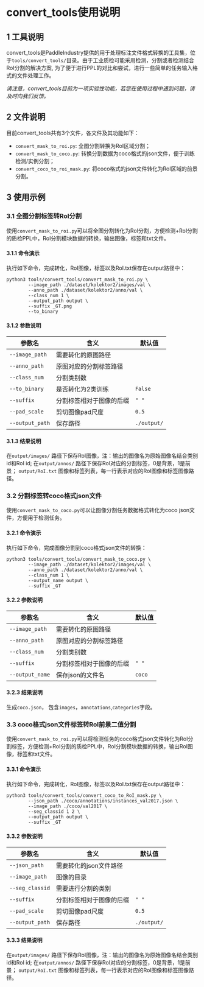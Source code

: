 # convert_tools使用说明

## 1 工具说明

convert_tools是PaddleIndustry提供的用于处理标注文件格式转换的工具集，位于`tools/convert_tools/`目录。由于工业质检可能采用检测，分割或者检测结合RoI分割的解决方案, 为了便于进行PPL的对比和尝试，进行一些简单的任务输入格式的文件处理工作。

*请注意，convert_tools目前为一项实验性功能，若您在使用过程中遇到问题，请及时向我们反馈。*

## 2 文件说明

目前convert_tools共有3个文件，各文件及其功能如下：

- `convert_mask_to_roi.py`:       全图分割转换为RoI区域分割；
- `convert_mask_to_coco.py`:      转换分割数据为coco格式的json文件，便于训练检测/实例分割；
- `convert_coco_to_roi_mask.py`:  将coco格式的json文件转化为RoI区域的前景分割。


## 3 使用示例

### 3.1 全图分割标签转RoI分割

使用`convert_mask_to_roi.py`可以将全图分割转化为RoI分割，方便检测+RoI分割的质检PPL中，RoI分割模块数据的转换，输出图像，标签和txt文件。

#### 3.1.1 命令演示

执行如下命令，完成转化，RoI图像，标签以及RoI.txt保存在output路径中：

```
python3 tools/convert_tools/convert_mask_to_roi.py \
        --image_path ./dataset/kolektor2/images/val \
        --anno_path ./dataset/kolektor2/anno/val \
        --class_num 1 \
        --output_path output \
        --suffix _GT.png
        --to_binary
```

#### 3.1.2 参数说明


| 参数名          | 含义                                 | 默认值     |
| -------------  | ------------------------------------| --------- |
| `--image_path` |  需要转化的原图路径                    |           |
| `--anno_path`  |  原图对应的分割标签路径                 |           |
| `--class_num`  |  分割类别数                           |           |
| `--to_binary`  |  是否转化为2类训练                     | `False`   |
| `--suffix`     |  分割标签相对于图像的后缀               |  `" "`    |
| `--pad_scale`  |  剪切图像pad尺度                      |  `0.5`    |
| `--output_path`|  保存路径                             |`./output/`|



#### 3.1.3 结果说明

在`output/images/` 路径下保存RoI图像，注：输出的图像名为原始图像名结合类别id和RoI id;
在`output/annos/` 路径下保存RoI对应的分割标签，0是背景，1是前景；
`output/RoI.txt` 图像和标签列表，每一行表示对应的RoI图像和标签图像路径。

### 3.2 分割标签转coco格式json文件

使用`convert_mask_to_coco.py`可以让图像分割任务数据格式转化为coco json文件，方便用于检测任务。

#### 3.2.1 命令演示

执行如下命令，完成图像分割到coco格式json文件的转换：

```
python3 tools/convert_tools/convert_mask_to_coco.py \
        --image_path ./dataset/kolektor2/images/val \
        --anno_path ./dataset/kolektor2/anno/val \
        --class_num 1 \
        --output_name output \
        --suffix _GT
```

#### 3.2.2 参数说明

| 参数名          | 含义                                 | 默认值     |
| -------------  | ------------------------------------| --------- |
| `--image_path` |  需要转化的原图路径                    |           |
| `--anno_path`  |  原图对应的分割标签路径                 |           |
| `--class_num`  |  分割类别数                           |           |
| `--suffix`     |  分割标签相对于图像的后缀               |  `" "`    |
| `--output_name`|  保存json的文件名                     |  `coco`   |


#### 3.2.3 结果说明

生成`coco.json`， 包含`images`，`annotations`,`categories`字段。

### 3.3 coco格式json文件标签转RoI前景二值分割

使用`convert_mask_to_roi.py`可以将检测任务的coco格式json文件转化为RoI分割标签，方便检测+RoI分割的质检PPL中，RoI分割模块数据的转换，输出RoI图像，标签和txt文件。

#### 3.3.1 命令演示

执行如下命令，完成转化，RoI图像，标签以及RoI.txt保存在output路径中：

```
python3 tools/convert_tools/convert_coco_to_RoI_mask.py \
        --json_path ./coco/annotations/instances_val2017.json \
        --image_path ./coco/val2017 \
        --seg_classid 1 2 \
        --output_path output \
        --suffix _GT
```

#### 3.3.2 参数说明


| 参数名          | 含义                                 | 默认值     |
| -------------  | ------------------------------------| --------- |
| `--json_path`  |  需要转化的json文件路径                |           |
| `--image_path` |  图像的目录                           |           |
| `--seg_classid`|  需要进行分割的类别                    |           |
| `--suffix`     |  分割标签相对于图像的后缀               |  `" "`    |
| `--pad_scale`  |  剪切图像pad尺度                      |  `0.5`    |
| `--output_path`|  保存路径                             |`./output/`|



#### 3.3.3 结果说明

在`output/images/` 路径下保存RoI图像，注：输出的图像名为原始图像名结合类别id和RoI id;
在`output/annos/` 路径下保存RoI对应的分割标签，0是背景，1是前景；
`output/RoI.txt` 图像和标签列表，每一行表示对应的RoI图像和标签图像路径。
